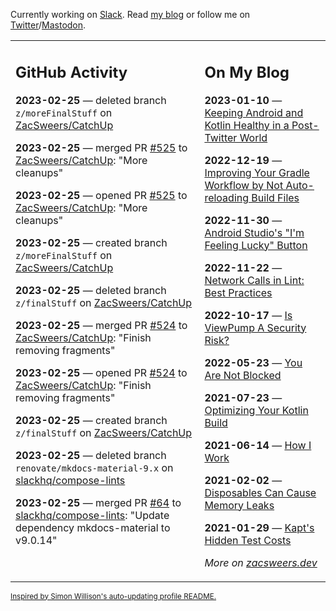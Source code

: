 Currently working on [Slack](https://slack.com/). Read [my blog](https://zacsweers.dev/) or follow me on [Twitter](https://twitter.com/ZacSweers)/[Mastodon](https://hachyderm.io/@ZacSweers).

<table><tr><td valign="top" width="60%">

## GitHub Activity
<!-- githubActivity starts -->
**2023-02-25** — deleted branch `z/moreFinalStuff` on [ZacSweers/CatchUp](https://github.com/ZacSweers/CatchUp)

**2023-02-25** — merged PR [#525](https://github.com/ZacSweers/CatchUp/pull/525) to [ZacSweers/CatchUp](https://github.com/ZacSweers/CatchUp): "More cleanups"

**2023-02-25** — opened PR [#525](https://github.com/ZacSweers/CatchUp/pull/525) to [ZacSweers/CatchUp](https://github.com/ZacSweers/CatchUp): "More cleanups"

**2023-02-25** — created branch `z/moreFinalStuff` on [ZacSweers/CatchUp](https://github.com/ZacSweers/CatchUp)

**2023-02-25** — deleted branch `z/finalStuff` on [ZacSweers/CatchUp](https://github.com/ZacSweers/CatchUp)

**2023-02-25** — merged PR [#524](https://github.com/ZacSweers/CatchUp/pull/524) to [ZacSweers/CatchUp](https://github.com/ZacSweers/CatchUp): "Finish removing fragments"

**2023-02-25** — opened PR [#524](https://github.com/ZacSweers/CatchUp/pull/524) to [ZacSweers/CatchUp](https://github.com/ZacSweers/CatchUp): "Finish removing fragments"

**2023-02-25** — created branch `z/finalStuff` on [ZacSweers/CatchUp](https://github.com/ZacSweers/CatchUp)

**2023-02-25** — deleted branch `renovate/mkdocs-material-9.x` on [slackhq/compose-lints](https://github.com/slackhq/compose-lints)

**2023-02-25** — merged PR [#64](https://github.com/slackhq/compose-lints/pull/64) to [slackhq/compose-lints](https://github.com/slackhq/compose-lints): "Update dependency mkdocs-material to v9.0.14"
<!-- githubActivity ends -->
</td><td valign="top" width="40%">

## On My Blog
<!-- blog starts -->
**2023-01-10** — [Keeping Android and Kotlin Healthy in a Post-Twitter World](https://www.zacsweers.dev/keeping-android-healthy/)

**2022-12-19** — [Improving Your Gradle Workflow by Not Auto-reloading Build Files](https://www.zacsweers.dev/improving-your-workflow-by-not-auto-reloading-build-files/)

**2022-11-30** — [Android Studio's "I'm Feeling Lucky" Button](https://www.zacsweers.dev/android-studios-im-feeling-lucky-button/)

**2022-11-22** — [Network Calls in Lint: Best Practices](https://www.zacsweers.dev/network-calls-in-lint-best-practices/)

**2022-10-17** — [Is ViewPump A Security Risk?](https://www.zacsweers.dev/is-viewpump-a-security-risk/)

**2022-05-23** — [You Are Not Blocked](https://www.zacsweers.dev/you-are-not-blocked/)

**2021-07-23** — [Optimizing Your Kotlin Build](https://www.zacsweers.dev/optimizing-your-kotlin-build/)

**2021-06-14** — [How I Work](https://www.zacsweers.dev/how-i-work/)

**2021-02-02** — [Disposables Can Cause Memory Leaks](https://www.zacsweers.dev/disposables-can-cause-memory-leaks/)

**2021-01-29** — [Kapt's Hidden Test Costs](https://www.zacsweers.dev/kapts-hidden-test-costs/)
<!-- blog ends -->
_More on [zacsweers.dev](https://zacsweers.dev/)_
</td></tr></table>

<sub><a href="https://simonwillison.net/2020/Jul/10/self-updating-profile-readme/">Inspired by Simon Willison's auto-updating profile README.</a></sub>